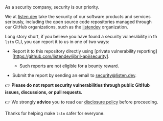 As a security company, security is our priority.

We at [listen.dev](https://listen.dev) take the security of our software products and services seriously, including the open source code repositories managed through our GitHub organizations, such as the [listendev](https://github.com/listendev) organization.

Long story short, if you believe you have found a security vulnerability in th `lstn` CLI, you can report it to us in one of two ways:

- Report it to this repository directly using [private vulnerability reporting][https://github.com/listendev/jibril-api/security].

  - Such reports are not eligible for a bounty reward.

- Submit the report by sending an email to [security@listen.dev](mailto:security@listen.dev).

:point_right: **Please do not report security vulnerabilities through public GitHub issues, discussions, or pull requests.**

:point_right: We strongly **advice** you to read our [disclosure policy](https://listen.dev/security/disclosure/) before proceeding.

Thanks for helping make `lstn` safer for everyone.

[private vulnerability reporting]: https://github.com/listendev/jibril-api/security/advisories

